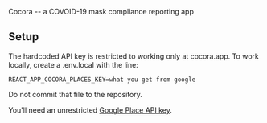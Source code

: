 Cocora -- a COVOID-19 mask compliance reporting app

## Setup

The hardcoded API key is restricted to working only at cocora.app. To work locally, 
create a .env.local with the line:

`REACT_APP_COCORA_PLACES_KEY=what you get from google`

Do not commit that file to the repository.

You'll need an unrestricted [Google Place API key](https://developers.google.com/places/web-service/get-api-key).
